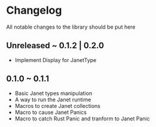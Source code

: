 # Changelog
All notable changes to the library should be put here

## Unreleased ~ 0.1.2 | 0.2.0
 - Implement Display for JanetType

## 0.1.0 ~ 0.1.1
 - Basic Janet types manipulation
 - A way to run the Janet runtime
 - Macros to create Janet collections
 - Macro to cause Janet Panics
 - Macro to catch Rust Panic and tranform to Janet Panic